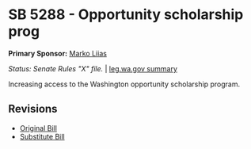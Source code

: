 # SB 5288 - Opportunity scholarship prog
**Primary Sponsor:** [Marko Liias](/person/leg/marko.liias.md)

*Status: Senate Rules "X" file.* | [leg.wa.gov summary](https://app.leg.wa.gov/billsummary?BillNumber=5288&Year=2021)

Increasing access to the Washington opportunity scholarship program.

## Revisions
* [Original Bill](1/)
* [Substitute Bill](S/)